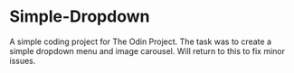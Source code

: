 # Simple-Dropdown

A simple coding project for The Odin Project. The task was to create a simple dropdown menu and image carousel. Will return to this to fix minor issues. 
